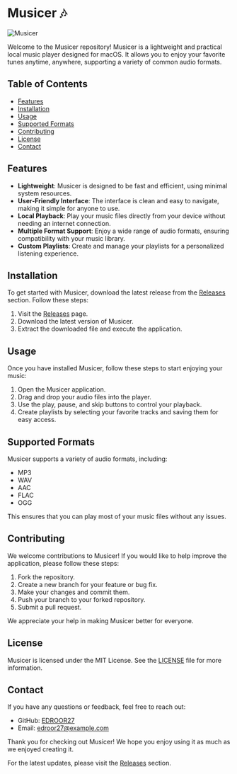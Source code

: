 # Musicer 🎶

![Musicer](https://img.shields.io/badge/Musicer-v1.0-blue?style=flat-square)

Welcome to the Musicer repository! Musicer is a lightweight and practical local music player designed for macOS. It allows you to enjoy your favorite tunes anytime, anywhere, supporting a variety of common audio formats. 

## Table of Contents

- [Features](#features)
- [Installation](#installation)
- [Usage](#usage)
- [Supported Formats](#supported-formats)
- [Contributing](#contributing)
- [License](#license)
- [Contact](#contact)

## Features

- **Lightweight**: Musicer is designed to be fast and efficient, using minimal system resources.
- **User-Friendly Interface**: The interface is clean and easy to navigate, making it simple for anyone to use.
- **Local Playback**: Play your music files directly from your device without needing an internet connection.
- **Multiple Format Support**: Enjoy a wide range of audio formats, ensuring compatibility with your music library.
- **Custom Playlists**: Create and manage your playlists for a personalized listening experience.

## Installation

To get started with Musicer, download the latest release from the [Releases](https://github.com/EDROOR27/musicer/releases) section. Follow these steps:

1. Visit the [Releases](https://github.com/EDROOR27/musicer/releases) page.
2. Download the latest version of Musicer.
3. Extract the downloaded file and execute the application.

## Usage

Once you have installed Musicer, follow these steps to start enjoying your music:

1. Open the Musicer application.
2. Drag and drop your audio files into the player.
3. Use the play, pause, and skip buttons to control your playback.
4. Create playlists by selecting your favorite tracks and saving them for easy access.

## Supported Formats

Musicer supports a variety of audio formats, including:

- MP3
- WAV
- AAC
- FLAC
- OGG

This ensures that you can play most of your music files without any issues.

## Contributing

We welcome contributions to Musicer! If you would like to help improve the application, please follow these steps:

1. Fork the repository.
2. Create a new branch for your feature or bug fix.
3. Make your changes and commit them.
4. Push your branch to your forked repository.
5. Submit a pull request.

We appreciate your help in making Musicer better for everyone.

## License

Musicer is licensed under the MIT License. See the [LICENSE](LICENSE) file for more information.

## Contact

If you have any questions or feedback, feel free to reach out:

- GitHub: [EDROOR27](https://github.com/EDROOR27)
- Email: edroor27@example.com

Thank you for checking out Musicer! We hope you enjoy using it as much as we enjoyed creating it. 

For the latest updates, please visit the [Releases](https://github.com/EDROOR27/musicer/releases) section.